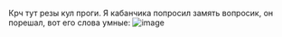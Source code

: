 Крч тут резы кул проги. Я кабанчика попросил замять вопросик, он порешал, вот его слова умные:
![image](https://github.com/user-attachments/assets/1d23f5cd-67b8-45d2-863a-23edd478bab3)
